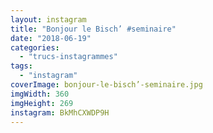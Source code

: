 ```yaml
---
layout: instagram
title: "Bonjour le Bisch’ #seminaire"
date: "2018-06-19"
categories: 
  - "trucs-instagrammes"
tags: 
  - "instagram"
coverImage: bonjour-le-bisch’-seminaire.jpg
imgWidth: 360
imgHeight: 269
instagram: BkMhCXWDP9H
---
```

